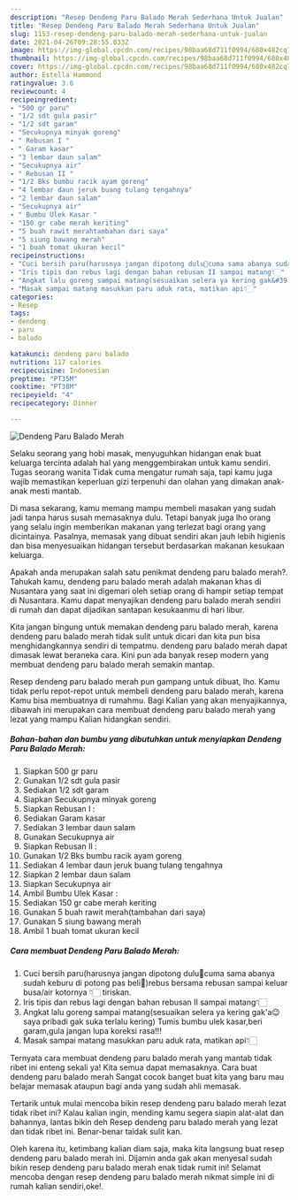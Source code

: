```yaml
---
description: "Resep Dendeng Paru Balado Merah Sederhana Untuk Jualan"
title: "Resep Dendeng Paru Balado Merah Sederhana Untuk Jualan"
slug: 1153-resep-dendeng-paru-balado-merah-sederhana-untuk-jualan
date: 2021-04-26T09:28:55.033Z
image: https://img-global.cpcdn.com/recipes/98baa68d711f0994/680x482cq70/dendeng-paru-balado-merah-foto-resep-utama.jpg
thumbnail: https://img-global.cpcdn.com/recipes/98baa68d711f0994/680x482cq70/dendeng-paru-balado-merah-foto-resep-utama.jpg
cover: https://img-global.cpcdn.com/recipes/98baa68d711f0994/680x482cq70/dendeng-paru-balado-merah-foto-resep-utama.jpg
author: Estella Hammond
ratingvalue: 3.6
reviewcount: 4
recipeingredient:
- "500 gr paru"
- "1/2 sdt gula pasir"
- "1/2 sdt garam"
- "Secukupnya minyak goreng"
- " Rebusan I "
- " Garam kasar"
- "3 lembar daun salam"
- "Secukupnya air"
- " Rebusan II "
- "1/2 Bks bumbu racik ayam goreng"
- "4 lembar daun jeruk buang tulang tengahnya"
- "2 lembar daun salam"
- "Secukupnya air"
- " Bumbu Ulek Kasar "
- "150 gr cabe merah keriting"
- "5 buah rawit merahtambahan dari saya"
- "5 siung bawang merah"
- "1 buah tomat ukuran kecil"
recipeinstructions:
- "Cuci bersih paru(harusnya jangan dipotong dulu🤭cuma sama abanya sudah keburu di potong pas beli🙈)rebus bersama rebusan sampai keluar busa/air kotornya 👇🏻 tiriskan."
- "Iris tipis dan rebus lagi dengan bahan rebusan II sampai matang👇🏻"
- "Angkat lalu goreng sampai matang(sesuaikan selera ya kering gak&#39;a😉saya pribadi gak suka terlalu kering) Tumis bumbu ulek kasar,beri garam,gula jangan lupa koreksi rasa!!!"
- "Masak sampai matang masukkan paru aduk rata, matikan api👇🏻"
categories:
- Resep
tags:
- dendeng
- paru
- balado

katakunci: dendeng paru balado 
nutrition: 117 calories
recipecuisine: Indonesian
preptime: "PT35M"
cooktime: "PT38M"
recipeyield: "4"
recipecategory: Dinner

---
```



![Dendeng Paru Balado Merah](https://img-global.cpcdn.com/recipes/98baa68d711f0994/680x482cq70/dendeng-paru-balado-merah-foto-resep-utama.jpg)

Selaku seorang yang hobi masak, menyuguhkan hidangan enak buat keluarga tercinta adalah hal yang menggembirakan untuk kamu sendiri. Tugas seorang  wanita Tidak cuma mengatur rumah saja, tapi kamu juga wajib memastikan keperluan gizi terpenuhi dan olahan yang dimakan anak-anak mesti mantab.

Di masa  sekarang, kamu memang mampu membeli masakan yang sudah jadi tanpa harus susah memasaknya dulu. Tetapi banyak juga lho orang yang selalu ingin memberikan makanan yang terlezat bagi orang yang dicintainya. Pasalnya, memasak yang dibuat sendiri akan jauh lebih higienis dan bisa menyesuaikan hidangan tersebut berdasarkan makanan kesukaan keluarga. 



Apakah anda merupakan salah satu penikmat dendeng paru balado merah?. Tahukah kamu, dendeng paru balado merah adalah makanan khas di Nusantara yang saat ini digemari oleh setiap orang di hampir setiap tempat di Nusantara. Kamu dapat menyajikan dendeng paru balado merah sendiri di rumah dan dapat dijadikan santapan kesukaanmu di hari libur.

Kita jangan bingung untuk memakan dendeng paru balado merah, karena dendeng paru balado merah tidak sulit untuk dicari dan kita pun bisa menghidangkannya sendiri di tempatmu. dendeng paru balado merah dapat dimasak lewat beraneka cara. Kini pun ada banyak resep modern yang membuat dendeng paru balado merah semakin mantap.

Resep dendeng paru balado merah pun gampang untuk dibuat, lho. Kamu tidak perlu repot-repot untuk membeli dendeng paru balado merah, karena Kamu bisa membuatnya di rumahmu. Bagi Kalian yang akan menyajikannya, dibawah ini merupakan cara membuat dendeng paru balado merah yang lezat yang mampu Kalian hidangkan sendiri.

<!--inarticleads1-->

##### Bahan-bahan dan bumbu yang dibutuhkan untuk menyiapkan Dendeng Paru Balado Merah:

1. Siapkan 500 gr paru
1. Gunakan 1/2 sdt gula pasir
1. Sediakan 1/2 sdt garam
1. Siapkan Secukupnya minyak goreng
1. Siapkan  Rebusan I :
1. Sediakan  Garam kasar
1. Sediakan 3 lembar daun salam
1. Gunakan Secukupnya air
1. Siapkan  Rebusan II :
1. Gunakan 1/2 Bks bumbu racik ayam goreng
1. Sediakan 4 lembar daun jeruk buang tulang tengahnya
1. Siapkan 2 lembar daun salam
1. Siapkan Secukupnya air
1. Ambil  Bumbu Ulek Kasar :
1. Sediakan 150 gr cabe merah keriting
1. Gunakan 5 buah rawit merah(tambahan dari saya)
1. Gunakan 5 siung bawang merah
1. Ambil 1 buah tomat ukuran kecil




<!--inarticleads2-->

##### Cara membuat Dendeng Paru Balado Merah:

1. Cuci bersih paru(harusnya jangan dipotong dulu🤭cuma sama abanya sudah keburu di potong pas beli🙈)rebus bersama rebusan sampai keluar busa/air kotornya 👇🏻 tiriskan.
1. Iris tipis dan rebus lagi dengan bahan rebusan II sampai matang👇🏻
1. Angkat lalu goreng sampai matang(sesuaikan selera ya kering gak&#39;a😉saya pribadi gak suka terlalu kering) Tumis bumbu ulek kasar,beri garam,gula jangan lupa koreksi rasa!!!
1. Masak sampai matang masukkan paru aduk rata, matikan api👇🏻




Ternyata cara membuat dendeng paru balado merah yang mantab tidak ribet ini enteng sekali ya! Kita semua dapat memasaknya. Cara buat dendeng paru balado merah Sangat cocok banget buat kita yang baru mau belajar memasak ataupun bagi anda yang sudah ahli memasak.

Tertarik untuk mulai mencoba bikin resep dendeng paru balado merah lezat tidak ribet ini? Kalau kalian ingin, mending kamu segera siapin alat-alat dan bahannya, lantas bikin deh Resep dendeng paru balado merah yang lezat dan tidak ribet ini. Benar-benar taidak sulit kan. 

Oleh karena itu, ketimbang kalian diam saja, maka kita langsung buat resep dendeng paru balado merah ini. Dijamin anda gak akan menyesal sudah bikin resep dendeng paru balado merah enak tidak rumit ini! Selamat mencoba dengan resep dendeng paru balado merah nikmat simple ini di rumah kalian sendiri,oke!.

